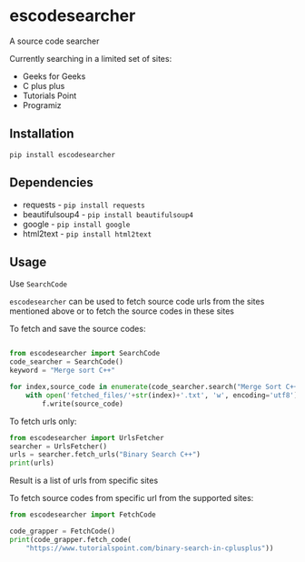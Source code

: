 # escodesearcher

A source code searcher

Currently searching in a limited set of sites:

* Geeks for Geeks
* C plus plus
* Tutorials Point
* Programiz

## Installation

`pip install escodesearcher`

## Dependencies

* requests - `pip install requests`
* beautifulsoup4 - `pip install beautifulsoup4`
* google - `pip install google`
* html2text - `pip install html2text`

## Usage

Use `SearchCode`

`escodesearcher` can be used to fetch source code urls from the sites mentioned above or to fetch the source codes in these sites

To fetch and save the source codes:

```python

from escodesearcher import SearchCode
code_searcher = SearchCode()
keyword = "Merge sort C++"

for index,source_code in enumerate(code_searcher.search("Merge Sort C++")):
    with open('fetched_files/'+str(index)+'.txt', 'w', encoding='utf8') as f:
        f.write(source_code)
```

To fetch urls only:

```python
from escodesearcher import UrlsFetcher
searcher = UrlsFetcher()
urls = searcher.fetch_urls("Binary Search C++")
print(urls)
```

Result is a list of urls from specific sites

To fetch source codes from specific url from the supported sites:

```python
from escodesearcher import FetchCode

code_grapper = FetchCode()
print(code_grapper.fetch_code(
    "https://www.tutorialspoint.com/binary-search-in-cplusplus"))

```
